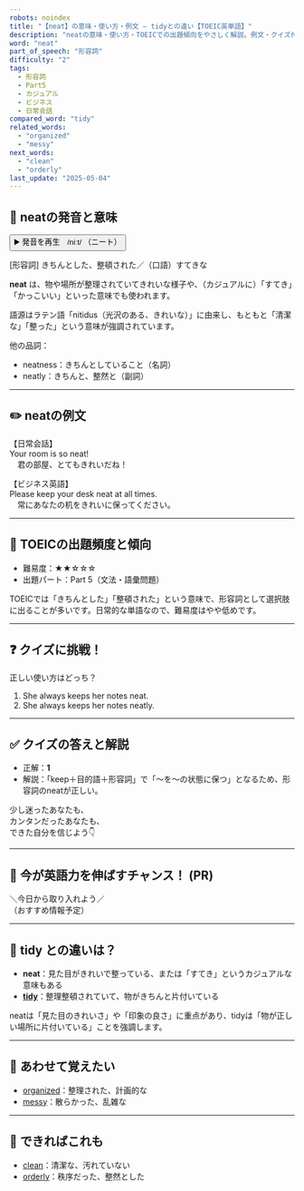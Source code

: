 ```yaml
---
robots: noindex
title: "【neat】の意味・使い方・例文 ― tidyとの違い【TOEIC英単語】"
description: "neatの意味・使い方・TOEICでの出題傾向をやさしく解説。例文・クイズ付きでtidyとの違いもわかりやすく学べます。"
word: "neat"
part_of_speech: "形容詞"
difficulty: "2"
tags:
  - 形容詞
  - Part5
  - カジュアル
  - ビジネス
  - 日常会話
compared_word: "tidy"
related_words:
  - "organized"
  - "messy"
next_words:
  - "clean"
  - "orderly"
last_update: "2025-05-04"
---
```


## 🔰 neatの発音と意味

<button class="play-audio" onclick="playTTS('neat')">
  <span class="play-audio-main">
    ▶️ 発音を再生　/niːt/
  </span>
  <span class="play-audio-sub">
    （ニート）
  </span>
</button>

[形容詞] きちんとした、整頓された／（口語）すてきな

**neat** は、物や場所が整理されていてきれいな様子や、（カジュアルに）「すてき」「かっこいい」といった意味でも使われます。

語源はラテン語「nitidus（光沢のある、きれいな）」に由来し、もともと「清潔な」「整った」という意味が強調されています。

他の品詞：  
- neatness：きちんとしていること（名詞）
- neatly：きちんと、整然と（副詞）

---

## ✏️ neatの例文

【日常会話】  
Your room is so neat!  
　君の部屋、とてもきれいだね！

【ビジネス英語】  
Please keep your desk neat at all times.  
　常にあなたの机をきれいに保ってください。

---

## 🎯 TOEICの出題頻度と傾向

- 難易度：★★☆☆☆
- 出題パート：Part 5（文法・語彙問題）

TOEICでは「きちんとした」「整頓された」という意味で、形容詞として選択肢に出ることが多いです。日常的な単語なので、難易度はやや低めです。

---

## ❓ クイズに挑戦！

正しい使い方はどっち？

1. She always keeps her notes neat.  
2. She always keeps her notes neatly.

---

## ✅ クイズの答えと解説

- 正解：**1**
- 解説：「keep＋目的語＋形容詞」で「～を～の状態に保つ」となるため、形容詞のneatが正しい。

少し迷ったあなたも、  
カンタンだったあなたも、  
できた自分を信じよう👇️

---

## 🚀 今が英語力を伸ばすチャンス！ (PR)

<div class="info-center">
＼今日から取り入れよう／<br>  
（おすすめ情報予定）
</div>

---

## 🤔  tidy との違いは？

- **neat**：見た目がきれいで整っている、または「すてき」というカジュアルな意味もある
- **[tidy](/word/tidy)**：整理整頓されていて、物がきちんと片付いている

neatは「見た目のきれいさ」や「印象の良さ」に重点があり、tidyは「物が正しい場所に片付いている」ことを強調します。

---

## 🧩 あわせて覚えたい

- [organized](/word/organized)：整理された、計画的な
- [messy](/word/messy)：散らかった、乱雑な

---

## 📖 できればこれも

- [clean](/word/clean)：清潔な、汚れていない
- [orderly](/word/orderly)：秩序だった、整然とした

<!-- cvid: aid49_bid21 -->
